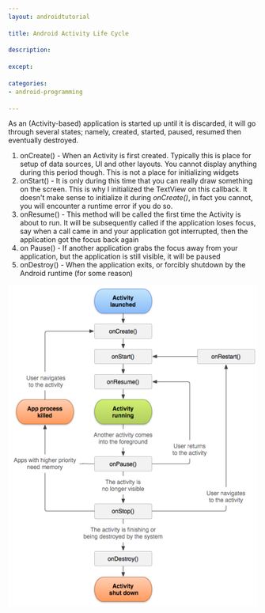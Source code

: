 ```yaml
---
layout: androidtutorial

title: Android Activity Life Cycle

description:

except:

categories:
- android-programming

---
```




As an (Activity-based) application is started up until it is discarded, it will go through several states; namely, created, started, paused, resumed then eventually destroyed. 

1. onCreate() - When an Activity is first created. Typically this is place for setup of data sources, UI and other layouts. You cannot display anything during this period though. This is not a place for initializing widgets
2. onStart() - It is only during this time that you can really draw something on the screen. This is why I initialized the TextView on this callback. It doesn't make sense to initialize it during *onCreate()*, in fact you cannot, you will encounter a runtime error if you do so.
3. onResume() - This method will be called the first time the Activity is about to run. It will be subsequently called if the application loses focus, say when a call came in and your application got interrupted, then the application got the focus back again
4. on Pause() - If another application grabs the focus away from your application, but the application is still visible, it will be paused
4. onDestroy() - When the application exits, or forcibly shutdown by the Android runtime (for some reason)



<img class="default" src="/img/activity_lifecycle.png">

